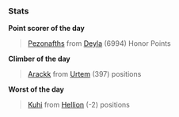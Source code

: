 

### Stats

**Point scorer of the day**
>[Pezonafths](/#/character/Deyla/185082) from [Deyla](/#/ranking/Deyla)  (6994) Honor Points


**Climber of the day**
>[Arackk](/#/character/Urtem/1980873) from [Urtem](/#/ranking/Urtem)  (397) positions


**Worst of the day**
>[Kuhi](/#/character/Hellion/221814) from [Hellion](/#/ranking/Hellion)  (-2) positions


